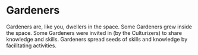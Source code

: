 # Gardeners

Gardeners are, like you, dwellers in the space. Some Gardeners grew inside the space. Some Gardeners were invited in (by the Culturizers) to share knowledge and skills. Gardeners spread seeds of skills and knowledge by facilitating activities.